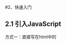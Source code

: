 #2、快速入门



## 2.1 引入JavaScript

方式一：直接写在html中的 <script>标签中

```html
<!--这里的type可以省略，默认的就是type="text/javascript"
	<script>标签可以写在任意位置
-->
<script type="text/javascript">
    alert('hello world');
</script>
```

方式二：外联方式

新建一个文件夹为 js，在其中新建一个 firstJS.js文件

```javascript
//firstJS.js
alert('hello world');
```

在html文档中引用外部js文档

```html
<!--注意！！
	这里的script标签千万不能是自闭和的！！！
	必须是成对出现的！
-->
script src="js/firstJS.js"></script>
```



## 2.2 基本语法入门

首先将版本设置为 ECMAScript 6，idea默认的是5.1

![1605430549923](JavaScript.assets/1605430549923.png)

```html
<script>
    //1.定义变量   变量类型  变量名 =变量值;
    //所有的类型都是var
    var name="yyl";
    var score=71;

    //2.条件控制
    if(score>60 && score<70){
        alert("60~70");
    }else if(score>70 && score<80){
        alert("70~80");
    }else{
        alert("other")
    }

    //console.log(score)在浏览器的控制台打印变量
    //在控制台输出时，可以直接写变量名、字符等等，就不用每次打console.log()啦
</script>
```



![1605436643772](JavaScript.assets/1605436643772.png)

## 2.3 数据类型

数值、文本、图形、音频、视频...

==变量==

所有的变量类型都是var

变量名不能以数字开头，但是可以以下划线或者$开头

==number==

js不区分小数和整数，都是Number

```javascript
123   	//整数123
123.1 	//浮点数123.1
1.123e3 //科学计数法 1123
-99   	//负数
NaN 	//not a number
Infinity //表示无限大
```

==字符串==

```js
'abc'
"abc"
```

==布尔值==

```js
true
false
```

==逻辑运算符==

```js
&&  //与
||	//或
!  	//非
```

==比较运算符（重要）==

```js
=   //赋值
==  //等于。值一样但类型不一样也为true
=== //绝对等于。必须值一样并且类型一样才是true    
```

这是js的一个缺陷，坚持不要使用 ==

须知：

- NaN===NaN 返回值为 false 。NaN与所有的数值都不相等，包括它自己
- 只能通过isNaN(NaN) 来判断某个数是不是NaN

浮点数问题：

```js
1/3===(1-2/3) //false。存在精盾损失的问题

Math.abs(1/3-(1-2/3))<0.00000001 //true。通过这种方式来判断两个数是否相等
```

尽量避免使用浮点数进行运算，存在精度问题！

==null和undefined==

- null 空
- undefined 未定义

==数组==

java的数组中存放的必须是一系列相同类型的元素，js不需要

```js
//为了保证代码的可读性，尽量使用 []
var arr=[1,2,3,"hello",null,true]; //在js中合法的

new Array(1,2,3,"hello",null,true);//在java中非法的
```

取数组下标的时候如果越界了会输出

```js
undefined //比如输出arr[10]
```

==对象==

对象是大括号，数组是中括号

```js
//Person person=new Person(1,2,3,);
//每个属性之间使用逗号隔开，最后一个属性不需要添加逗号
var Person={
    name:"yyl",
    age:20,
    tags:['js','java']
}
-------------------------
> Person.tags[0]
< "js"
> Person.age
< 20    
```

## 2.4、严格检查格式

```html
<!DOCTYPE html>
<html lang="en">
<head>
    <meta charset="UTF-8">
    <title>Title</title>
    <!--
    前提：IDEA需要设置支持ES6语法
        'use strict';严格检查模式，预防JavaScript的随意性导致产生的一些问题
        必须写在JavaScript的第一行！
        局部变量建议都使用let去定义~
		var定义的是全局变量
		局部变量建议都用let定义
    -->
    <script>
        'use strict';
        //全局变量
         let i=1
        //ES6 let
    </script>
</head>
<body>

</body>
</html>
```

# 3、数据类型

## 3.1、字符串

1、正常字符串我们使用 单引号，或者双引号包裹
2、注意转义字符 \

```
\'
\n
\t
\u4e2d    \u##### Unicode字符

\x41	Ascall字符

```

3、多行字符串编写

```js
//tab 上面 esc下面
        var msg =
            `hello
            world
            你好呀
            nihao
            `
```

4、模板字符串

```js
//tab 上面 esc下面
let name = 'Tom';
let age = 3;
var msg = `你好，${name}`
```

5、字符串长度

```
str.length
```

6、字符串的可变性：**不可变**  

后期的赋值并不管用，一开始就赋值好了

![在这里插入图片描述](https://img-blog.csdnimg.cn/20200508110738649.png?x-oss-process=image/watermark,type_ZmFuZ3poZW5naGVpdGk,shadow_10,text_aHR0cHM6Ly9ibG9nLmNzZG4ubmV0L3Bhbl9oMTk5NQ==,size_16,color_FFFFFF,t_70) 

7、大小写转换

```js
//注意，这里是方法，不是属性了
student.toUpperCase();
STUDENT.toLowerCase();
```

8、student.indexof(‘t’) 

9、substring，从0开始

```
[)
student.substring(1)//从第一个字符串截取到最后一个字符串
student.substring(1,3)//[1,3)

```
## 3.2、数组

**Array可以包含任意的数据类型**

```JS
var arr = [1,2,3,4,5,6];//通过下标取值和赋值，0开始
```

### 1、长度

```JS
arr.length
```

注意：假如给arr.lennth赋值，数组大小就会发生变化~，如果赋值过小，元素就会丢失

![1650647817704](JavaScript.assets/1650647817704.png)

### 2、indexOf

获得下标索引

```
arr.indexOf
```

![1650647731556](JavaScript.assets/1650647731556.png)

注意，字符串 "1" 和普通的 1 是不同的

### **3、slice（）**

截取Array的一部分，返回的一个新数组，类似于String中substring

```
slice()
```

### 4、push()，pop()尾部

```
push：压入新元素到尾部
pop：弹出尾部的一个元素
```

![1650648062923](JavaScript.assets/1650648062923.png)

### **5、unshift(),shift() 头部**

```
unshift：压入到头部
shift：弹出头部的一个元素
```

###  6、排序sort()

```
(3)["B","C","A"]
arr.sort()
(3)["A","B","C"]
```

### 7、元素反转reverse()

```
(3)["A","B","C"]
arr.reverse()
(3)["C","B","A"]
```

### **8、concat()** 

```js
var arr=[1,2,3,4]
undefined
arr.concat(5,6,"a")
(7) [1, 2, 3, 4, 5, 6, 'a']
arr
(4) [1, 2, 3, 4]
```

![1650648458794](JavaScript.assets/1650648458794.png)

注意：concat()并没有修改数组，只是会返回一个新的数组

###  9、join

连接符join 打印拼接数组，使用特定的字符串连接 

![1650648578232](JavaScript.assets/1650648578232.png)



### 10、多维数组

![1650648629980](JavaScript.assets/1650648629980.png) 



## 3.3、对象

对象用大括号{ } 包裹

**JavaScript中的所有的键都是字符串，值是任意的对象**

若干个键值对

```js
var 对象名{
    属性名：属性值,
    属性名：属性值,
    属性名：属性值,
    属性名：属性值 //最后一个不需要逗号
}

var people = {
	name:"kuangshen",
    email:"123e21@qq.com"
	age:3
}
```



### 1、对象赋值

```js
person.name = "zhanga"
person.age = 5
```

### 1、访问对象属性

```js
objectName.property           // person.age
objectName["property"]       // person["age"]
```

### 2、使用一个不存在的对象属性不会报错

```js
person.haha
undefined
```

### 3、动态的删减delete

通过delete删除对象的属性

![1650649652174](JavaScript.assets/1650649652174.png)

### 4、动态的添加

直接给新的属性添加值即可
![1650649697247](JavaScript.assets/1650649697247.png)

### 5、判断属性值是否在这个对象中！xxx in xxx

![在这里插入图片描述](JavaScript.assets/20200508160704412.png)

### 6、hasOwnProperty()

判断一个属性是否是这个对象自身拥有的 
![在这里插入图片描述](JavaScript.assets/20200508160950801.png)

## 3.4、流程控制

#### if判断

![在这里插入图片描述](JavaScript.assets/20200508161158507.png)

#### while循环，避免程序死循环

![在这里插入图片描述](JavaScript.assets/20200508161549241.png)

#### for循环

![在这里插入图片描述](JavaScript.assets/20200508161625832.png)

#### forEach循环

> ES5.1特性

![在这里插入图片描述](JavaScript.assets/20200508162100917.png)

#### for …in-------下标

![在这里插入图片描述](JavaScript.assets/20200508162209421.png)

## 3.5、Map和Set

### Map

![在这里插入图片描述](JavaScript.assets/20200508163109596.png)

### Set：无序不重复的集合

![在这里插入图片描述](https://img-blog.csdnimg.cn/20200508163211654.png)

## 3.6、iterator

> es6新特性

作业：使用iterator来遍历迭代我们Map，Set！
遍历数组
![在这里插入图片描述](https://img-blog.csdnimg.cn/2020050816410825.png)
遍历Map
![在这里插入图片描述](https://img-blog.csdnimg.cn/20200508164125573.png)
遍历set
![在这里插入图片描述](https://img-blog.csdnimg.cn/20200508164144469.png)



# 4、函数

## 4.1、定义函数

### 定义方式一

绝对值函数

```js
function abs2(x,a,b){
    if(typeof x!='number'){
        throw "NOT A NUMBER"
    }else if(x>0){
        return x;
    }else if(x<0){
        return -x;
    }
}
```

一旦执行到return代表函数结束，返回结果！
如果没有执行return，函数执行完也会返回结果，结果就是undefined

### 定义方式二

```js
var abs=function(x){
    if(typeof x!='number'){
        throw "NOT A NUMBER"
    }else if(x>0){
        return x;
    }else if(x<0){
        return -x;
    }
}
```

function(x){…}这是一个匿名函数。但是可以吧结果赋值给abs，通过abs就可以调用函数！
方式一和方式二等价！

### 调用函数

```js
abs(10)//10
abs(-10) //10
```

参数问题：javaScript可以传任意个参数，也可以不传递参数~
参数进来是否存在问题？
假设不存在参数，如何规避？



```js
var abs=function(x){
    //手动抛出异常来判断
    if(typeof x!='number'){
        throw "NOT A NUMBER"
    }else{
        console.log("yes,number!")
    }
}
```

![1650651438129](JavaScript.assets/1650651438129.png)

### arguments

arguments是一个JS免费赠送的关键字；
代表，传递进来的所有参数，是一个数组！

```js
var abs=function(x){

    for(var i=0;i<arguments.length;i++){
        console.log(arguments[i]);
    }
    if(typeof x!='number'){
        throw "NOT A NUMBER"
    }else if(x>0){
        return x;
    }else if(x<0){
        return -x;
    }
}
```

**我们可以使用arguments来判断一个函数输入了几个参数，从而根据参数数量来选择不同的执行方法**



![1650652142091](JavaScript.assets/1650652142091.png)





问题：arguments包含所有的参数，我们有时候想使用多余的参数来进行附加操作。需要排除已有参数~

### rest

```js
if (arguments.length>2){
    for(var i = 2;i<arguments.length;i++){
        //。。。。。
    }
} 
```

ES6引入的新特性，获取除了已经定义的参数之外的所有参数…

```js
function abc(a,b,...rest){
     console.log("a=>"+a);
     console.log("b=>"+b);
     console.log(rest);

 }
```

rest参数只能写在最后面，必须用…标识。

## 4.2、变量的作用域（暂时没看）

在JavaScript中，var定义变量实际上是有作用域的。

- 假设在函数体中声明，则在函数外不可以使用（一定要实现的话可以研究一下**闭包**）

```js
function a() {
    var x = 1;
    x = x + 1;
}
x = x +2;// Uncaught ReferenceError: x is not defined

12345
```

- 如果两个函数使用了相同的变量名，只要在函数内部就不冲突。

```js
function a() {
    var x = 1;
    x = x + 1;
}

function b() {
    var x = 'a';
    x =x + 1;
}

123456789
```

- 内部函数刻意访问外部函数的成员，反之则不行

```js
function c() {
    var x = 1;

    function d() {
        var y = x + 1;
    }
    var z = y + 1;//Uncaught ReferenceError: y is not defined
}

12345678
```

- 假设内部函数和外部函数的变量重名

```js
function c() {
    var x = 1;

    function d() {
        var x = 'a';
        console.log('inner:'+x);//outer:a
    }
    console.log('outer:'+x);//outer:1
    d();
}
c();

```

假设在JavaScript中函数查找变量从自身函数开始，由“内”向“外”查找，假设外部存在这个同名的函数变量，则内部函数会屏蔽外部函数的变量。

- 提升变量的作用域

```
function a() {
    var x = 'x' +y; //xundefined
    console.log(x);
    var y = "y";
}
a();

123456
```

结果：//xundefined

说明：JavaScript执行引擎，自动提升了y的声明，但是不会提升y变量的赋值；

```
function b() {
    var y;
    var x = 'x' +y; //xundefined
    console.log(x);
    var y = "y";

}
b()

12345678
```

这个是在JavaScript建立之初就存在的特性。养成规范：**所有的变量定义都放在函数的头部**，不要乱放，便于代码维护；

```
function b() {
    var x = 1,
    y = x + 1,
    a,z,d;  //undefined
    
    //之后可以随意用

}

12345678
```

> **全局函数**

```
//全局变量
x = 1 ;

function a() {
    console.log(x);
}
a();
console.log(x);

12345678
```

- 全局对象

```
var x = 'xxx';
alert(x); 
alert(window.x); //默认所有的全局变量，都会自动绑定在window对象下

123
```

alert()这个函数本身也是一个**window**对象

```
var x = 'xxx';

window.alert(x);

var old_alert= window.alert;

//old_alert(x); 使用old_alert(x)也可以成功输出

window.alert(123);

window.alert = function () {

}
window.alert(123); //发现alert失效了

window.alert =  old_alert;//恢复

window.alert(456);

123456789101112131415161718
```

JavaScript实际上只有一个全局作用域，任何变量（函数也可以视为变量），假设没有在函数作用范围内找到，就会向外查找，如果在全局作用域都没有找到，就会报错**RefrenceError**

> 规范

由于我们所有的全局变量都会绑定到window上，如果不同的js文件，使用了相同的全局变量，就会发生冲突，怎么减少冲突？

```
var jackApp = {};//唯一全局变量

jackApp.name = 'yangdi';//定义全局变量

jackApp.add = function (a,b) {
    return a + b;
}

1234567
```

将自己的代码全部放入自己定义的唯一空间名字中，降低全局命名冲突的问题。

> 局部作用域

```
function aaa() {
    for (var i = 0; i < 100; i++) {
        console.log(i);
    }
    console.log(i+1);//101 发现问题i出了for循环的作用域还可以使用
}

123456
```

ES6关键字 **let** ，去定义局部作用域的变量；

```
function bbb() {
    for (let i = 0; i < 100; i++) {
        console.log(i);
    }
    console.log(i+1);// Uncaught ReferenceError: i is not defined
}

123456
```

**建议以后使用let去定义局部作用域的变量**

> 常量 const

在ES6之前，怎么定义常量：只有全部用大写字母命名的变量就是常量；

```
var PI = '3.14';
console.log(PI);
PI = '123';  //可以随意修改这个常量
console.log(PI);

1234
```

在ES6中引入了关键字**const**

```
const PI = 3.14; //只读变量
console.log(PI);
PI = 5 ;
console.log(PI);// TypeError: Assignment to constant variable.

```

## 4.3、方法

### 定义方法

- 就是把函数放在对象的里面，对象里只有两个东西：属性和方法

```js
var zhangsan = {
    name : '张三',
    birth : 2000,
    age : function () {
        let now = new Date().getFullYear();
        return now - this.birth;
    }
}
zhangsan.age();
//属性
zhangsan.name
//方法，一定要带括号（）
zhangsan.age()
```

this.代表着什么？拆开上面的代码看看

```js
function getAge() {
    let now = new Date().getFullYear();
    return now - this.birth;
}

var zhangsan = {
    name : '张三',
    birth : 2000,
    age : getAge
}
//zhangsan.age() 可以·
//getAge()  NaN window 如果直接在控制台输入getAge()，意为window对象调用的，但是window对象没有age属性，所以输出为NAN
```

![1650695024824](JavaScript.assets/1650695024824.png)

this是无法指向的，是默认指向**调用它的那个对象**

### apply

带点反射的意思

在JavaScript中可以使用apply控制this指向

```js
function getAge() {
    var now = new Date().getFullYear();
    return now - this.birth;
}

var yyl={
    name:'yangyulin',
    birth:2020,
    age:getAge
}

var zhangsan = {
    name : '张三',
    birth : 2000,
    age : getAge
}
zhangsan.age();

getAge.apply(zhangsan,[]); //this指向了zhangsan，参数为空
```

![1650695366234](JavaScript.assets/1650695366234.png)

# 5、对象

- typeof返回结果

| 类型       | 返回值  | 类型                   | 返回值    |
| ---------- | ------- | ---------------------- | --------- |
| 数字类型   | number  | null                   | object    |
| 字符串类型 | string  | undefined              | unfefined |
| 布尔类型   | boolean | 函数                   | function  |
| 数组       | object  | 核心对象               | function  |
| 对象       | object  | 浏览器对象模型中的方法 | object    |

![1650695527779](JavaScript.assets/1650695527779.png)

## 5.1、Date

- **常用方法**

```js
var data = new Date();
data.getFullYear();//年份
data.getMonth();//月份 0~11
data.getDate();//天，也就是几号
data.getDay();//星期几
data.getHours();//小时
data.getMinutes();//分钟
data.getSeconds();//秒
data.getTime();//时间戳，从1970年1月1日到目前为止经过的毫秒
console.log(data = new Date(1616589902676));//时间戳转为标准时间
```

- **转换**

```js
Wed Mar 24 2021 20:45:02 GMT+0800 (中国标准时间)
now.toLocaleDateString(); //转换为本地标准时间 "2021/3/24"
now.toGMTString();  //调用方法
//"Wed, 24 Mar 2021 12:45:02 GMT
```

## 5.2、JSON

> 什么是JSON

通过后端给前端传一个json，前端再解析

早期所有数据传输习惯使用XML文件！

- [JSON](https://baike.baidu.com/item/JSON)([JavaScript](https://baike.baidu.com/item/JavaScript) Object Notation, JS 对象简谱) 是一种轻量级的数据交换格式。
- 简洁和清晰的层次结构使得 JSON 成为理想的数据交换语言。
- 易于人阅读和编写，同时也易于机器解析和生成，并有效地提升网络传输效率。

在JavaScript中一切皆为对象，任何JavaScript支持的类型都可以用JSON表示；如number,string…

任何js支持的类型都可以用json来表示

**格式：**

- 对象都用{}
- 数组都用[]
- 所有的键值对都是用 key：value

```js
var user = {
    name:'zhangsan',
    age:3,
    sex:'男'
}
//对象转化为json字符串  {"name":"zhangsan","age":3,"sex":"男"}
var jsonUser = JSON.stringify(user);

console.log(jsonUser);
//转换字符串为对象
var obj = JSON.parse('{"name":"zhangsan","age":3,"sex":"男"}');
//{name: "zhangsan", age: 3, sex: "男"}
```

**JSON和对象的区别**

```js
var obj = {a:'hello',b:'hellob'};
var json = '{"a"："hello","b":"hellob"}'
```



```js
var user={
    name:'yangyulin',
    birth:2020,
    sex:'男'
}

var jsonUser = JSON.stringify(user);//将对象转化为json字符串，jsonUser是一个String
var objUser = JSON.parse(jsonUser); //解析json字符串，objUser是一个Object对象
```

![1650696952789](JavaScript.assets/1650696952789.png)

## 5.3、Ajax

- 原生的js写法 xhr异步请求
- jQuery封装好的方法 $("#name").ajax("")
- axios请求

# 6、面向对象编程

JavaScript、Java、c#…面向对象编程；JavaScript有何区别

- 类：模板
- 对象：具体的实例

在JavaScript这个需要大家换一下思维方式

### 原型：

```js
<script>

    var student={
        name:'student',
        birth:2020,
        sex:'男',
        run:function (){
            console.log(this.name+"is running...")
        }
    }

    var xiaoming={
        name:'xiaoming'
    }

    //指明xiaoming的原型是student，也就可以理解为xiaoming继承了student
    xiaoming.__proto__=student;

</script>
```

![1650698123510](JavaScript.assets/1650698123510.png)

```js

function Student(name) {
    this.name = name;
}

//给Student新增一个方法，在原型上加
Student.prototype.hello = function () {
    alert("hello");
};

```

### class继承

**class**关键字，是在ES6引入的

1、定义一个类，属性、方法

```js
//定义一个学生的类
class Student{
    //构造器
    constructor(name) {
        this.name = name;
    }
    hello (){
        alert("hello");
    }
}

var xaioming = new Student("xiaoming");
var xaiohong = new Student("xiaohong");
xaioming.hello();

```

2、继承

```js
    //定义一个学生类
    class Student{
        constructor(name) {
            this.name=name;
        }
        hello(){
            alert('hello');
        }
    }
    
    class pupil extends Student{
        constructor(name,grade) {
            //实现父类的一个方法
            super(name);
            this.grade=grade;
        }
        myGrade(){
            alert("我是一名小学生，我叫"+this.name+"今年"+this.grade+"年级了")
        }
        
    }
    var xiaoming = new Student('小明');
    var xiaohong = new pupil("小红",3);

```

![1650699457450](JavaScript.assets/1650699457450.png)

> 原型链

__ proto __

![1650699562147](JavaScript.assets/1650699562147.png)

# 7、操作BOM对象

> **浏览器介绍**

JavaScript和浏览器之间的关系？

JavaScript诞生就是为了能够在让它在浏览器中运行

BOM：浏览器对象模型

- IE 6-11（Edge）
- Chrome
- Safari
- FireFox
- Opera

三方浏览器：QQ浏览器，360浏览器，Uc浏览器等

### **window**

window代表浏览器窗口

```js
window.alert("坚持")
undefined
window.innerHeight
760
window.innerWidth
491
window.outerHeight
864
window.outerWidth
1536
//通过window获得浏览器窗口大小

window.open() - 打开新窗口
window.close() - 关闭当前窗口
window.moveTo() -移动当前窗口
window.resizeTo() -重新调整当前窗口
```

### Navigator

Navigator,封装了浏览器的信息

```js
navigator.appName
"Netscape"
navigator.appVersion
"5.0 (Windows NT 10.0; WOW64) AppleWebKit/537.36 (KHTML, like Gecko) Chrome/89.0.4389.82 Safari/537.36"
navigator.userAgent
"Mozilla/5.0 (Windows NT 10.0; WOW64) AppleWebKit/537.36 (KHTML, like Gecko) Chrome/89.0.4389.82 Safari/537.36"
navigator.platform
"Win32"
```

大多数时候，我们不会使用navigator对象，因为会被人为修改！

不建议使用这些属性来判断和编写代码

### **screen**

代表屏幕尺寸

```js
screen.width
1536
screen.height
864
```

### location(重要)

**window.location 对象可用于获取当前页面地址（URL）并把浏览器重定向到新页面。**  

Window Location
window.location 对象可不带 window 前缀书写。

一些例子：

```js
window.location.href 返回当前页面的 href (URL)
window.location.hostname 返回 web 主机的域名
window.location.pathname 返回当前页面的路径或文件名
window.location.protocol 返回使用的 web 协议（http: 或 https:）
window.location.assign 加载新文档
```

location代表当前页面的URL信息

```js
location.host   "www.baidu.com"  //主机
location.href   "https://www.baidu.com/"   //当前指向的位置
location.protocol   "https:"   //协议
location.reload()   //刷新网页
//设置新的地址
location.assign('https://www.kuangstudy.com/')
```

### document

- document代表当前的页面， HTML DOM文档树

```js
document.title
"百度一下，你就知道"
document.title=('无敌')
"无敌"
```

- 获取具体的文档树节点

  便可以动态的添加或删除节点，也就是动态的修改网页

```js
<dl id="app">
    <dt>javaSE</dt>
    <dt>javaEE</dt>
    <dt>javaME</dt>
</dl>

<script>
    var dl =  document.getElementById('app');
</script>
```

- 获取cookie

```js
document.cookie
"_uuid=ABB41E69-8A2D-5C9E-91F8-535FE6C5368696306infoc; buvid3=1E000DC4-7833-4DFC-9F80-ACB1E118A758138376infoc; sid=6m3ndo5f; CURRENT_FNVAL=80; blackside_state=1; rpdid=|(um|RYku~um0J'uY||)Y~Rul"
```

- 劫持cookie原理

www.taobao.com

```
<script src="aa.js"></script>
<!--恶意人员：获取你的cookie上传到他的服务器-->

```

服务器可以设置cookie：httpOnly

### history

代表浏览器的历史记录（不建议使用）

```
history.back()//后退
history.forward()//前

```

还有其他BOM命令可以自己查阅

### 弹出框

**JavaScript 有三种类型的弹出框：警告框、确认框和提示框。** 

#### 警告框

如果要确保信息传递给用户，通常会使用警告框。

当警告框弹出时，用户将需要单击“确定”来继续。

语法：

```js
window.alert("sometext");
```

`window.alert()` 方法可以不带 `window` 前缀来写。

#### 确认框

如果您希望用户验证或接受某个东西，则通常使用“确认”框。

当确认框弹出时，用户将不得不单击“确定”或“取消”来继续进行。

如果用户单击“确定”，该框返回 `true`。如果用户单击“取消”，该框返回 `false`。

语法：

```js
window.confirm("sometext");
```

实例：

```js
<body>

    <button onclick="myFunction()">试一试</button>

    <p id="demo"></p>

    <script>
        function myFunction(){
            var txt;
            if(window.confirm("请点击")){
                txt="您点击了确认";
            }else{
                txt="您点击了取消";
            }

            document.getElementById("demo").innerHTML=txt;
        }
    </script>

</body>
```

![1650700684739](JavaScript.assets/1650700684739.png)

#### 提示框

如果您希望用户在进入页面前输入值，通常会使用提示框。

当提示框弹出时，用户将不得不输入值后单击“确定”或点击“取消”来继续进行。

如果用户单击“确定”，该框返回输入值。如果用户单击“取消”，该框返回 `NULL`。

语法：

```js
window.prompt("sometext","defaultText");
```

`window.prompt()` 方法可以不带 `window` 前缀来编写。

实例：

```js
var person = prompt("请输入您的姓名", "比尔盖茨");
if (person != null) {
    document.getElementById("demo").innerHTML = "你好 " + person + "！今天过的怎么样？";
}
```



# 8、操作DOM对象（重点）

> **核心**

浏览器网页就是一个Dom树形结构

![1650702765801](JavaScript.assets/1650702765801.png)

- 更新:更新Don节点
- 遍历Dom节点:得到Dom节点
- 删除:删除一个Dom节点
- 添加:添加一个新的的节点

要操作一个Dom节点,就必须先获得这个Dom节点

### 查找 HTML 元素

| 方法                                    | 描述                           |
| --------------------------------------- | ------------------------------ |
| document.getElementById(*id*)           | 通过元素 id 来查找元素         |
| document.getElementsByTagName(*name*)   | 通过标签名来查找元素，返回数组 |
| document.getElementsByClassName(*name*) | 通过类名来查找元素             |

### 改变 HTML 元素

| 方法                                       | 描述                   |
| ------------------------------------------ | ---------------------- |
| element.innerHTML = *new html content*     | 改变元素的 inner HTML  |
| element.attribute = *new value*            | 改变 HTML 元素的属性值 |
| element.setAttribute(*attribute*, *value*) | 改变 HTML 元素的属性值 |
| element.style.property = *new style*       | 改变 HTML 元素的样式   |

### 添加和删除元素

| 方法                              | 描述             |
| --------------------------------- | ---------------- |
| document.createElement(*element*) | 创建 HTML 元素   |
| document.removeChild(*element*)   | 删除 HTML 元素   |
| document.appendChild(*element*)   | 添加 HTML 元素   |
| document.replaceChild(*element*)  | 替换 HTML 元素   |
| document.write(*text*)            | 写入 HTML 输出流 |

### 添加事件处理程序

| 方法                                                     | 描述                            |
| -------------------------------------------------------- | ------------------------------- |
| document.getElementById(id).onclick = function(){*code*} | 向 onclick 事件添加事件处理程序 |

> **获得Dom节点**

```js
<body>
    <div id="father">
        <h1>h1标题</h1>
        <p id="p1">p1</p>
        <p class="p2">p2</p>
    </div>

    <script>
        var father = document.getElementById("father");
        var h1 = document.getElementsByName("h1");
		//只有根据id获取的元素才是唯一的，其余的都得到一个数组
        var p1 = document.getElementById("p1");
        var p2 = document.getElementsByClassName("p2");

        var children = father.children;//获取父节点下的所有节点
        father.lastChild;
        father.firstChild;

    </script>
</body>

```

这是原生代码,之后我们尽量都是用jQurey

> 更新节点

```js
<div id="d1"></div>

<script>
    var d1 = document.getElementById("d1");
</script>
```

操作文本:

- id1.innerText = “123” 修改文本的值
  “123”
- id1.innerHTML = ‘**126**’ 可以解析HTML文本标签
  “**126**”

![1650703912184](JavaScript.assets/1650703912184.png)



操作css

```js
id1.style.color = 'red'  //属性使用 字符串包裹

id1.style.fontFamily = '楷体'  //驼峰命名问题

id1.style.fontSize = "50px"
```

> **删除节点**

删除节点的步骤： 先获取父节点，通过父节点删除自己

```js
<div>
    <h1>标题一</h1>
    <p id='p1'>p1</p>
    <p class='p2'>p2</p>
</div>
<script>
    var self = document.getElementByID('p1');
    var father = p1.parentElement; //找到p1的父节点
    father.removechild(self) //通过父节点使用removechild删掉自己（只有标记为id选择器的节点才可以删除)
</script>
```

注意：删除多个节点是，children是时刻变化的，不能直接father.removechild(father.children[0])这样从第一个索引开始删

————————————————

> 插入节点

我们获得了某个Dom节点，假设这个Dom节点是空的，我们会通过intterHTML就可以增加一个元素，但是如果这个Dom节点已经存在元素了，我们就不能这样干了，**会产生覆盖！**

追加：

```java
<p id="js">JavaScript</p>

<div id="list">
    <p id="se">JavaSE</p>
    <p id="ee">JavaEE</p>
    <p id="me">JavaME</p>
</div>

<script>
    var js = document.getElementById("js");
    var list = document.getElementById("list")
    list.append(js); //把已经存在的dom节点追加到list节点后面

</script>
```

追加之后的效果：

![1650709515390](JavaScript.assets/1650709515390.png)



> 创建一个新的标签实现插入

```js
<script>
    var list = document.getElementById("list")
    var newP = document.createElement("p"); //创建一个p标签
    newP.id = 'newP';
    newP.innerText = 'sunwukong';
    list.appendChild(newP);

</script>
```

> 创建一个新的标签实现插入

```js
<script>
    var js = document.getElementById("js");//已经存在的节点
    var list = document.getElementById("list")
    list.append(js);
    var newP = document.createElement("p");//创建一个p标签
    newP.id = 'newP';
    newP.innerText = 'sunwukong';
    list.appendChild(newP);

    var myScript = document.createElement("script");//创建一个标签节点
	//万能方式添加属性
    myScript.setAttribute('type',"text/javascript");
    var body = document.getElementsByTagName("body");
    //body[0].setAttribute('style','backgroundColor = \'#32a356')
    //body[0].style.backgroundColor = '#32a356';

    //创建一个style标签
    var myStyle = document.createElement("style");
    myStyle.setAttribute('type','text/css');
    myStyle.innerText = 'body{background-color:#000000}';//设置标签内容
    document.getElementsByTagName('head')[0].append(myStyle);
</script>
```

> insertBefore

```js
  
<body>
	<p id="js">JavaScript</p>
    <div id="list">
        <p id="se">JavaSE</p>
        <p id="ee">JavaEE</p>
        <p id="me">JavaME</p>
    </div>

<script>
    let ee = document.getElementById('ee');
    let js = document.getElementById('js');
    let list = document.getElementById('list');

    // list: 要包含的节点 (谁在谁前面就把谁放到前面)
	//把js插入到ee的前面
    list.insertBefore(js,ee);
/*
JavaSE
JavaScript
JavaEE
JavaME
 */
</script>
</body>
```

# 9、操作表单(验证)

> 获得要提交的信息

```js
<form action="#" method="post">
    <p>
        <span>用户名：</span> 
	   <input type="text" id="user" name="username">
    </p>

    <p>
        <span>性别：</span>
        <input type="radio" name="sex" value="man" id="boy">男
        <input type="radio" name="sex" value="man" id="girl">女
    </p>

</form>

<script>
    var input_text = document.getElementById("user");
    var boy_radio = document.getElementById('boy');
    var girl_radio = document.getElementById('girl');
    input_text.value;  得到输出框的值
    input_text.value = '123'  //修改输入框的值

    //对于多选框单选框等固定的值，boy_redio.value只能取到当前的值
    boy_radio.checked;//查看返回的结果是否为true，如果为true则代表选中
    boy_radio.checked = true;//赋值

</script>
```

> 提交表单，MD5加密密码，表单优化

```js
<script src="https://cdn.bootcss.com/blueimp-md5/2.10.0/js/md5.min.js"></script>
<form action="#" method="post" onsubmit="aaa()">
    <p>
        <span>用户名：</span> <input type="text" id="username" name="username">
    </p>

    <p>
      <span>密码</span> <input type="password" id="password" >
    </p>
    <input type="hidden" id="md5_password" name="password">
<!--绑定事件  onclick 被点击   -->
    <button type="submit" onclick="aaa()">提交</button>
</form>

<script>
    function aaa() {
        var uname = document.getElementById('username');
        var psd = document.getElementById('password');
        var md5_psd = document.getElementById('md5_password');
        console.log(uname.value);
        psd.value = md5(psd.value);
        //md5_psd.value = md5(psd.value);
       //MD5算法 可以校验判断表单，true就是通过提交，false就是阻止提交
        return true;

    }
</script>
```

# 10、jQuery

```js
$(selector).action()
```

也就是选择某个DOM，当发生某事件时执行什么函数

**$就是jquery的缩写**

jQuery库，里面存在大量的javascript函数

### 获取jquery

- 可以导入jQuery在线引用地址 百度搜索CDN jquery
- https://www.jq22.com/cdn/

例如< script src=“http://libs.baidu.com/jquery/2.1.4/jquery.min.js”>< /script >

- 官网下载https://jquery.com/download/ 导入项目中

```html
<!DOCTYPE HTML PUBLIC "-//W3C//DTD HTML 4.01 Transitional//EN"
        "http://www.w3.org/TR/html4/loose.dtd">
<html>
<head>
    <title>Title</title>
    <script src="lib/jquery-3.6.0.min.js"></script>

</head>
<body>
<a href="#" id="text_jquery">点我</a>
<script>
    //公式：$(selector).action()
    //选择器就是CSS的选择器
    $('#text_jquery').click(function () {
        alert('1111');
    })
</script>

</body>
</html>
```

### 选择器

```js
<script>
    //原生js，选择器少，麻烦不好记
    //标签
    document.getElementsByTagName();
    //id
    document.getElementById();
    //类
    document.getElementsByClassName();

    //jQuery选择器 css里的选择器都能用
    $('p').click(); //标签选择器
    $('.class').click();//类选择器
    $('#id').click();//id选择器

</script>
```

文档工具站：https://jquery.cuishifeng.cn/

### 元素属性

```js
$("Element").attr(key)  //获取某一个元素的属性
$("Element").attr(key,value)  //给某一个元素设置属性

$('Element').text();//获取文本内容
$('Element').text('Hello China!');//设置文本内容

$('Element').html();//获取html内容
$('Element').html('<p>Hello World</p>');//设置html内容

$('Element').val()//获取文本框的值
$('Element').val('Hello China!')//设置文本框的值
```

### 事件

- 鼠标事件、键盘事件、其他事件

```js
<!DOCTYPE HTML PUBLIC "-//W3C//DTD HTML 4.01 Transitional//EN"
        "http://www.w3.org/TR/html4/loose.dtd">
<html>
<head>
    <title>Title</title>
    <script src="lib/jquery-3.6.0.min.js"></script>
    <style>
        #divMove{
            width: 500px;
            height: 500px;
            border: 1px solid red;
        }
    </style>
</head>
<body>
<!--要求：获取鼠标当前的一个坐标-->
mouse:<span id="mouseMove"></span>
<div id="divMove">
    在这里移动鼠标试试
</div>

<script>
    //当网页元素加载完毕后，响应事件
    //最开始我们用的是这种方法，但是太长了，便省略为了下面的方法
    $(document).ready(function (){
    		$('#divMove').mousemove(function (e){
            $('#mouseMove').text('x:'+e.pageX + '  y'+e.pageY)
	});
    
    //当鼠标指针在指定的元素中移动时，就会发生 mousemove 事件。
    $(function (){
        $('#divMove').mousemove(function (e){
            $('#mouseMove').text('x:'+e.pageX + '  y'+e.pageY)
        });
    });
</script>
</body>
</html>
```

### 操作Dom

```html
<!DOCTYPE html>
<html lang="en">
<head>
    <meta charset="UTF-8">
    <title>Title</title>
    <script src="js/jquery-3.5.1.js"></script>
</head>
<body>
<ul id="test-ul">
    <li id="js">JavaScript</li>
    <li name="JavaSE">JavaSE</li>
</ul>

<script>
    // 获得值
    $('#test-ul li[name=JavaSE]').text();
    // 设置值
    $('#test-ul li[name=JavaSE]').text('Python');

    // css 的操作
    $('#test-ul li[name=JavaSE]').css('color','red');

    // 元素的显示
    $('#test-ul li[name=JavaSE]').show();

    // 元素的隐藏
    $('#test-ul li[name=JavaSE]').hide();
</script>
</body>
</html>

<script>
// 获得值
$('#test-ul li[name=JavaSE]').text();
// 设置值
$('#test-ul li[name=JavaSE]').text('Python');

// css 的操作
$('#test-ul li[name=JavaSE]').css('color','red');

// 元素的显示
$('#test-ul li[name=JavaSE]').show();

// 元素的隐藏
$('#test-ul li[name=JavaSE]').hide();

</script>
</body>
</html>
```